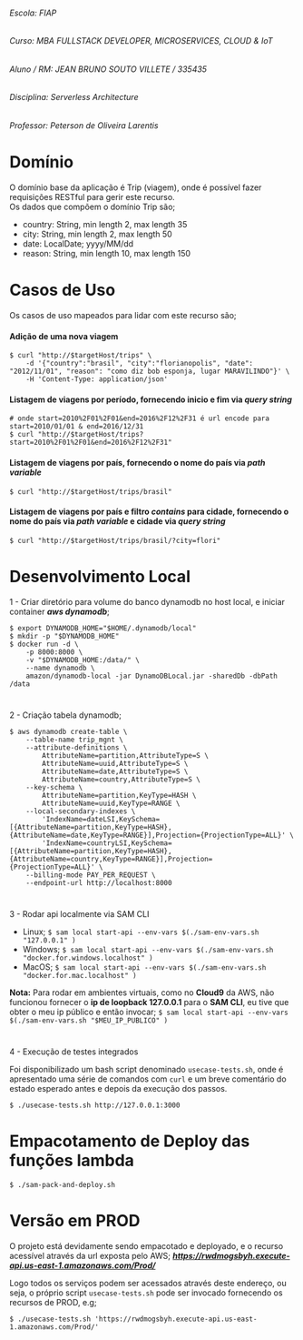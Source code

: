 ###### Escola: FIAP
###### Curso: MBA FULLSTACK DEVELOPER, MICROSERVICES, CLOUD & IoT
###### Aluno / RM: JEAN BRUNO SOUTO VILLETE / 335435
###### Disciplina: Serverless Architecture
###### Professor: Peterson de Oliveira Larentis

# Domínio

O domínio base da aplicação é Trip (viagem), onde é possível fazer requisições RESTful para gerir este recurso.  
Os dados que compõem o domínio Trip são;
- country: String, min length 2, max length 35
- city: String, min length 2, max length 50
- date: LocalDate; yyyy/MM/dd
- reason: String, min length 10, max length 150

# Casos de Uso

Os casos de uso mapeados para lidar com este recurso são;

#### Adição de uma nova viagem

    $ curl "http://$targetHost/trips" \
        -d '{"country":"brasil", "city":"florianopolis", "date": "2012/11/01", "reason": "como diz bob esponja, lugar MARAVILINDO"}' \
        -H 'Content-Type: application/json'

#### Listagem de viagens por período, fornecendo inicio e fim via *query string*

    # onde start=2010%2F01%2F01&end=2016%2F12%2F31 é url encode para start=2010/01/01 & end=2016/12/31
    $ curl "http://$targetHost/trips?start=2010%2F01%2F01&end=2016%2F12%2F31"

#### Listagem de viagens por país, fornecendo o nome do país via *path variable*

    $ curl "http://$targetHost/trips/brasil"

#### Listagem de viagens por país e filtro *contains* para cidade, fornecendo o nome do país via *path variable* e cidade via *query string*

    $ curl "http://$targetHost/trips/brasil/?city=flori"

# Desenvolvimento Local
  
1 - Criar diretório para volume do banco dynamodb no host local, e iniciar container ***aws dynamodb***;

    $ export DYNAMODB_HOME="$HOME/.dynamodb/local"
    $ mkdir -p "$DYNAMODB_HOME"
    $ docker run -d \
        -p 8000:8000 \
        -v "$DYNAMODB_HOME:/data/" \
        --name dynamodb \
        amazon/dynamodb-local -jar DynamoDBLocal.jar -sharedDb -dbPath /data

#

2 - Criação tabela dynamodb;

    $ aws dynamodb create-table \
        --table-name trip_mgnt \
        --attribute-definitions \
            AttributeName=partition,AttributeType=S \
            AttributeName=uuid,AttributeType=S \
            AttributeName=date,AttributeType=S \
            AttributeName=country,AttributeType=S \
        --key-schema \
            AttributeName=partition,KeyType=HASH \
            AttributeName=uuid,KeyType=RANGE \
        --local-secondary-indexes \
            'IndexName=dateLSI,KeySchema=[{AttributeName=partition,KeyType=HASH},{AttributeName=date,KeyType=RANGE}],Projection={ProjectionType=ALL}' \
            'IndexName=countryLSI,KeySchema=[{AttributeName=partition,KeyType=HASH},{AttributeName=country,KeyType=RANGE}],Projection={ProjectionType=ALL}' \
        --billing-mode PAY_PER_REQUEST \
        --endpoint-url http://localhost:8000

#
        
3 - Rodar api localmente via SAM CLI

- Linux; ``` $ sam local start-api --env-vars $(./sam-env-vars.sh "127.0.0.1" ) ```
- Windows; ``` $ sam local start-api --env-vars $(./sam-env-vars.sh "docker.for.windows.localhost" ) ```
- MacOS; ``` $ sam local start-api --env-vars $(./sam-env-vars.sh "docker.for.mac.localhost" ) ```

**Nota:** Para rodar em ambientes virtuais, como no **Cloud9** da AWS, não funcionou fornecer o 
 **ip de loopback 127.0.0.1** para o **SAM CLI**, eu tive que obter o meu ip público e então invocar;
``` $ sam local start-api --env-vars $(./sam-env-vars.sh "$MEU_IP_PUBLICO" ) ```

#

4 - Execução de testes integrados

Foi disponibilizado um bash script denominado ` usecase-tests.sh `, onde é apresentado uma série de comandos com ` curl `
e um breve comentário do estado esperado antes e depois da execução dos passos.

    $ ./usecase-tests.sh http://127.0.0.1:3000
    
# Empacotamento de Deploy das funções lambda

    $ ./sam-pack-and-deploy.sh
    
# Versão em PROD

O projeto está devidamente sendo empacotado e deployado, e o recurso acessível através da url exposta pelo AWS;
***https://rwdmogsbyh.execute-api.us-east-1.amazonaws.com/Prod/***
    
Logo todos os serviços podem ser acessados através deste endereço, ou seja, o próprio script ` usecase-tests.sh ` pode
ser invocado fornecendo os recursos de PROD, e.g;

    $ ./usecase-tests.sh 'https://rwdmogsbyh.execute-api.us-east-1.amazonaws.com/Prod/'
